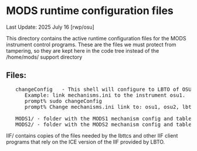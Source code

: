 # MODS runtime configuration files

Last Update: 2025 July 16 [rwp/osu]

This directory contains the active runtime configuration files
for the MODS instrument control programs.  These are the
files we must protect from tampering, so they are kept here
in the code tree instead of the /home/mods/ support directory

## Files:
<pre>
   changeConfig   - This shell will configure to LBTO of OSU addresses
      Example: link mechanisms.ini to the instrument osu1.
      prompt% sudo changeConfig
      prompt% Change mechanisms.ini link to: osu1, osu2, lbt1, lbt2: osu1

   MODS1/ - folder with the MODS1 mechanism config and tables
   MODS2/ - folder with the MODS2 mechanism config and tables
</pre>

IIF/ contains copies of the files needed by the lbttcs and other IIF client 
programs that rely on the ICE version of the IIF provided by LBTO. 


